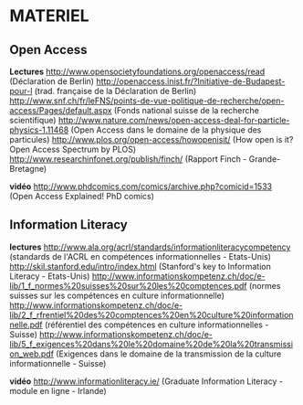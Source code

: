 # MATERIEL


## Open Access

**Lectures**
http://www.opensocietyfoundations.org/openaccess/read (Déclaration de Berlin)
http://openaccess.inist.fr/?Initiative-de-Budapest-pour-l (trad. française de la Déclaration de Berlin)
http://www.snf.ch/fr/leFNS/points-de-vue-politique-de-recherche/open-access/Pages/default.aspx (Fonds national suisse de la recherche scientifique)
http://www.nature.com/news/open-access-deal-for-particle-physics-1.11468 (Open Access dans le domaine de la physique des particules)
http://www.plos.org/open-access/howopenisit/ (How open is it? Open Access Spectrum by PLOS)
http://www.researchinfonet.org/publish/finch/ (Rapport Finch - Grande-Bretagne)

**vidéo**
http://www.phdcomics.com/comics/archive.php?comicid=1533 (Open Access Explained! PhD comics)


## Information Literacy

**lectures**
http://www.ala.org/acrl/standards/informationliteracycompetency (standards de l'ACRL en compétences informationnelles - Etats-Unis)
http://skil.stanford.edu/intro/index.html (Stanford's key to Information Literacy - Etats-Unis)
http://www.informationskompetenz.ch/doc/e-lib/1_f_normes%20suisses%20sur%20les%20comptences.pdf (normes suisses sur les compétences en culture informationnelle)
http://www.informationskompetenz.ch/doc/e-lib/2_f_rfrentiel%20des%20comptences%20en%20culture%20informationnelle.pdf (référentiel des compétences en culture informationnelles - Suisse)
http://www.informationskompetenz.ch/doc/e-lib/5_f_exigences%20dans%20le%20domaine%20de%20la%20transmission_web.pdf (Exigences dans le domaine de la transmission de la culture informationnelle - Suisse)

**vidéo**
http://www.informationliteracy.ie/ (Graduate Information Literacy - module en ligne - Irlande)